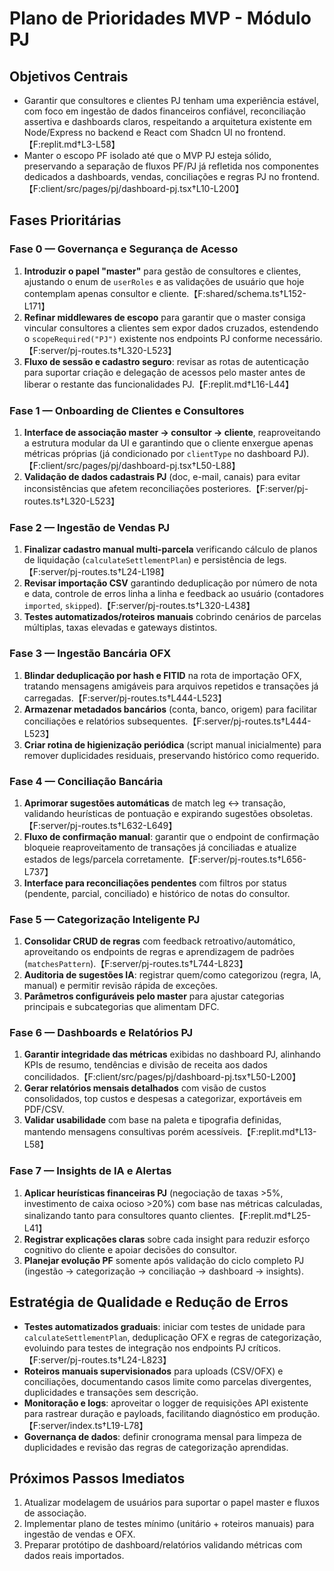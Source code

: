 # Plano de Prioridades MVP - Módulo PJ

## Objetivos Centrais
- Garantir que consultores e clientes PJ tenham uma experiência estável, com foco em ingestão de dados financeiros confiável, reconciliação assertiva e dashboards claros, respeitando a arquitetura existente em Node/Express no backend e React com Shadcn UI no frontend.【F:replit.md†L3-L58】
- Manter o escopo PF isolado até que o MVP PJ esteja sólido, preservando a separação de fluxos PF/PJ já refletida nos componentes dedicados a dashboards, vendas, conciliações e regras PJ no frontend.【F:client/src/pages/pj/dashboard-pj.tsx†L10-L200】

## Fases Prioritárias

### Fase 0 — Governança e Segurança de Acesso
1. **Introduzir o papel "master"** para gestão de consultores e clientes, ajustando o enum de `userRoles` e as validações de usuário que hoje contemplam apenas consultor e cliente.【F:shared/schema.ts†L152-L171】
2. **Refinar middlewares de escopo** para garantir que o master consiga vincular consultores a clientes sem expor dados cruzados, estendendo o `scopeRequired("PJ")` existente nos endpoints PJ conforme necessário.【F:server/pj-routes.ts†L320-L523】
3. **Fluxo de sessão e cadastro seguro**: revisar as rotas de autenticação para suportar criação e delegação de acessos pelo master antes de liberar o restante das funcionalidades PJ.【F:replit.md†L16-L44】

### Fase 1 — Onboarding de Clientes e Consultores
1. **Interface de associação master → consultor → cliente**, reaproveitando a estrutura modular da UI e garantindo que o cliente enxergue apenas métricas próprias (já condicionado por `clientType` no dashboard PJ).【F:client/src/pages/pj/dashboard-pj.tsx†L50-L88】
2. **Validação de dados cadastrais PJ** (doc, e-mail, canais) para evitar inconsistências que afetem reconciliações posteriores.【F:server/pj-routes.ts†L320-L523】

### Fase 2 — Ingestão de Vendas PJ
1. **Finalizar cadastro manual multi-parcela** verificando cálculo de planos de liquidação (`calculateSettlementPlan`) e persistência de legs.【F:server/pj-routes.ts†L24-L198】
2. **Revisar importação CSV** garantindo deduplicação por número de nota e data, controle de erros linha a linha e feedback ao usuário (contadores `imported`, `skipped`).【F:server/pj-routes.ts†L320-L438】
3. **Testes automatizados/roteiros manuais** cobrindo cenários de parcelas múltiplas, taxas elevadas e gateways distintos.

### Fase 3 — Ingestão Bancária OFX
1. **Blindar deduplicação por hash e FITID** na rota de importação OFX, tratando mensagens amigáveis para arquivos repetidos e transações já carregadas.【F:server/pj-routes.ts†L444-L523】
2. **Armazenar metadados bancários** (conta, banco, origem) para facilitar conciliações e relatórios subsequentes.【F:server/pj-routes.ts†L444-L523】
3. **Criar rotina de higienização periódica** (script manual inicialmente) para remover duplicidades residuais, preservando histórico como requerido.

### Fase 4 — Conciliação Bancária
1. **Aprimorar sugestões automáticas** de match leg ↔ transação, validando heurísticas de pontuação e expirando sugestões obsoletas.【F:server/pj-routes.ts†L632-L649】
2. **Fluxo de confirmação manual**: garantir que o endpoint de confirmação bloqueie reaproveitamento de transações já conciliadas e atualize estados de legs/parcela corretamente.【F:server/pj-routes.ts†L656-L737】
3. **Interface para reconciliações pendentes** com filtros por status (pendente, parcial, conciliado) e histórico de notas do consultor.

### Fase 5 — Categorização Inteligente PJ
1. **Consolidar CRUD de regras** com feedback retroativo/automático, aproveitando os endpoints de regras e aprendizagem de padrões (`matchesPattern`).【F:server/pj-routes.ts†L744-L823】
2. **Auditoria de sugestões IA**: registrar quem/como categorizou (regra, IA, manual) e permitir revisão rápida de exceções.
3. **Parâmetros configuráveis pelo master** para ajustar categorias principais e subcategorias que alimentam DFC.

### Fase 6 — Dashboards e Relatórios PJ
1. **Garantir integridade das métricas** exibidas no dashboard PJ, alinhando KPIs de resumo, tendências e divisão de receita aos dados concilidados.【F:client/src/pages/pj/dashboard-pj.tsx†L50-L200】
2. **Gerar relatórios mensais detalhados** com visão de custos consolidados, top custos e despesas a categorizar, exportáveis em PDF/CSV.
3. **Validar usabilidade** com base na paleta e tipografia definidas, mantendo mensagens consultivas porém acessíveis.【F:replit.md†L13-L58】

### Fase 7 — Insights de IA e Alertas
1. **Aplicar heurísticas financeiras PJ** (negociação de taxas >5%, investimento de caixa ocioso >20%) com base nas métricas calculadas, sinalizando tanto para consultores quanto clientes.【F:replit.md†L25-L41】
2. **Registrar explicações claras** sobre cada insight para reduzir esforço cognitivo do cliente e apoiar decisões do consultor.
3. **Planejar evolução PF** somente após validação do ciclo completo PJ (ingestão → categorização → conciliação → dashboard → insights).

## Estratégia de Qualidade e Redução de Erros
- **Testes automatizados graduais**: iniciar com testes de unidade para `calculateSettlementPlan`, deduplicação OFX e regras de categorização, evoluindo para testes de integração nos endpoints PJ críticos.【F:server/pj-routes.ts†L24-L823】
- **Roteiros manuais supervisionados** para uploads (CSV/OFX) e conciliações, documentando casos limite como parcelas divergentes, duplicidades e transações sem descrição.
- **Monitoração e logs**: aproveitar o logger de requisições API existente para rastrear duração e payloads, facilitando diagnóstico em produção.【F:server/index.ts†L19-L78】
- **Governança de dados**: definir cronograma mensal para limpeza de duplicidades e revisão das regras de categorização aprendidas.

## Próximos Passos Imediatos
1. Atualizar modelagem de usuários para suportar o papel master e fluxos de associação.
2. Implementar plano de testes mínimo (unitário + roteiros manuais) para ingestão de vendas e OFX.
3. Preparar protótipo de dashboard/relatórios validando métricas com dados reais importados.
